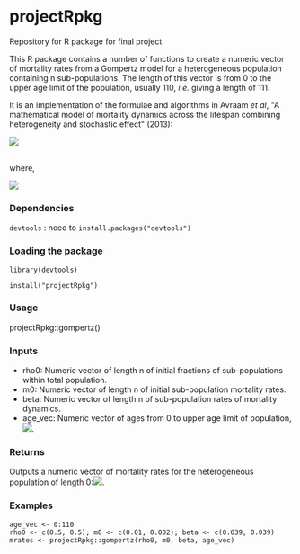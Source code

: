 # projectRpkg
Repository for R package for final project

This R package contains a number of functions to create a numeric vector of mortality rates from a Gompertz model for a heterogeneous population containing n sub-populations. The length of this vector is from 0 to the upper age limit of the population, usually 110, *i.e.* giving a length of 111. 

It is an implementation of the formulae and algorithms in Avraam *et al*, "A mathematical model of mortality dynamics across the lifespan combining heterogeneity and stochastic effect" (2013):

<img src="https://render.githubusercontent.com/render/math?math=m_{i} = \frac{ \displaystyle \sum_{j=1}^{n} \frac{\rho_{ji} m_{j0} e^{\beta_{j}i}}{1+0.5 m_{j0} e^{\beta_{j} i}} }{1-0.5 \displaystyle \sum_{j=1}^{n} \frac{\rho_{ji} m_{j0} e^{\beta_{j}i}}{1+0.5 m_{j0} e^{\beta_{j} i}}}">

<br/> where, <br/>

<img src="https://render.githubusercontent.com/render/math?math=\rho_{ji} = \frac{\rho_{j0} \displaystyle \prod_{k=0}^{i-1} \left(  \frac{1-0.5 m_{j0} e^{\beta_{j}k}}{1+0.5 m_{j0} e^{\beta_{j}k}} \right)}{\displaystyle \sum_{s=1}^n \left( \rho_{s0} \prod_{k=0}^{i-1} \left( \frac{1-0.5 m_{s0} e^{\beta_{s}k}}{1+0.5 m_{s0} e^{\beta_{s}k}} \right) \right) }">

### Dependencies

`devtools` : need to `install.packages("devtools")`

### Loading the package

`library(devtools)`

`install("projectRpkg")`

### Usage

projectRpkg::gompertz()

### Inputs

- rho0: Numeric vector of length n of initial fractions of sub-populations within total population.
- m0: Numeric vector of length n of initial sub-population mortality rates.
- beta: Numeric vector of length n of sub-population rates of mortality dynamics.
- age_vec: Numeric vector of ages from 0 to upper age limit of population, <img src="https://render.githubusercontent.com/render/math?math=\omega">.

### Returns

Outputs a numeric vector of mortality rates for the heterogeneous population of length 0:<img src="https://render.githubusercontent.com/render/math?math=\omega">.

### Examples

```{r}
age_vec <- 0:110
rho0 <- c(0.5, 0.5); m0 <- c(0.01, 0.002); beta <- c(0.039, 0.039)
mrates <- projectRpkg::gompertz(rho0, m0, beta, age_vec)
```


